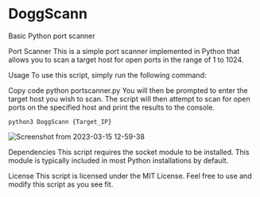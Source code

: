 # DoggScann
Basic Python port scanner




Port Scanner
This is a simple port scanner implemented in Python that allows you to scan a target host for open ports in the range of 1 to 1024.

Usage
To use this script, simply run the following command:

Copy code
python portscanner.py
You will then be prompted to enter the target host you wish to scan. The script will then attempt to scan for open ports on the specified host and print the results to the console.


```
python3 DoggScann {Target_IP}
```
![Screenshot from 2023-03-15 12-59-38](https://user-images.githubusercontent.com/63917314/225401635-f8a74eb0-7c45-439f-bb00-033dbeabf01f.png)


Dependencies
This script requires the socket module to be installed. This module is typically included in most Python installations by default.

License
This script is licensed under the MIT License. Feel free to use and modify this script as you see fit.
